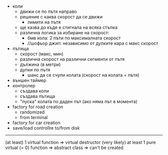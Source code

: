 ﻿- коли
  - движи се по пътя направо
  - решение с каква скорост да се движи
    - лимити на пътя
  - ще казва до къде е стигнала на всяка стъпка
  - различна логика за избиране на скорост:
    - бмв кола: 2 пъти по максималната скорост
    - //шофьор джип: независимо от дупките кара с макс скорост
- пътища
  - скорост (макс, мин)
  - различна скорост на различни сегменти от пътя
  - дължина (в метри)
  - дупки по пътя
    - шанс да се счупи колата (скорост на колата + пътя)
- външен таймер
- контролер
  - създава коли
  - създава пътища
  - "пуска" колата по даден път (ако няма път в момента)
- factory for road creation
  - randomized
  - from terminal
- factory for car creation
- save/load controllre to/from disk

------------------------------------------------------------------------------------

(at least) 1 virtual function => virtual destructor (very likely)
at least 1 pure virtual (= 0) function => abstract class => can't be created
